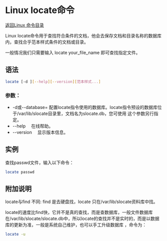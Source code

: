 # Linux locate命令
[返回Linux 命令目录](11.Linux命令大全.md)

Linux locate命令用于查找符合条件的文档，他会去保存文档和目录名称的数据库内，查找合乎范本样式条件的文档或目录。

一般情况我们只需要输入 locate your_file_name 即可查找指定文件。

## 语法
```bash
locate [-d ][--help][--version][范本样式...]
```

### 参数：

* -d或--database= 配置locate指令使用的数据库。locate指令预设的数据库位于/var/lib/slocate目录里，文档名为slocate.db，您可使用 这个参数另行指 定。
* --help 　在线帮助。
* --version 　显示版本信息。

## 实例

查找passwd文件，输入以下命令：
```bash
locate passwd
```

## 附加说明

locate与find 不同: find 是去硬盘找，locate 只在/var/lib/slocate资料库中找。

locate的速度比find快，它并不是真的查找，而是查数据库，一般文件数据库在/var/lib/slocate/slocate.db中，所以locate的查找并不是实时的，而是以数据库的更新为准，一般是系统自己维护，也可以手工升级数据库 ，命令为：
```bash
locate -u 
```